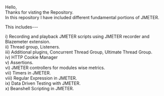 Hello,<br>
Thanks for visting the Repository.<br>
In this repository I have included different fundamental portions of JMETER.

This includes---

i) Recording and playback JMETER scripts using JMETER recorder and Blazemeter extension. <br> ii) Thread group, Listeners. <br> iii) Additional plugins, Concurrent Thread Group, Ultimate Thread Group. <br> iv) HTTP Cookie Manager <br> v) Assertions. <br> vi) JMETER controllers for modules wise metrics. <br> vii) Timers in JMETER. <br> viii) Regular Expression in JMETER. <br> ix) Data Driven Testing with JMETER. <br> x) Beanshell Scripting in JMETER.

